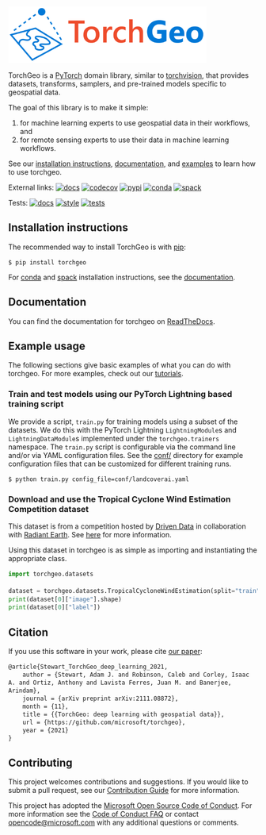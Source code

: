 <img src="https://raw.githubusercontent.com/microsoft/torchgeo/main/logo/logo-color.svg" width="400" alt="TorchGeo"/>

TorchGeo is a [PyTorch](https://pytorch.org/) domain library, similar to [torchvision](https://pytorch.org/vision), that provides datasets, transforms, samplers, and pre-trained models specific to geospatial data.

The goal of this library is to make it simple:

1. for machine learning experts to use geospatial data in their workflows, and
2. for remote sensing experts to use their data in machine learning workflows.

See our [installation instructions](#installation-instructions), [documentation](#documentation), and [examples](#example-usage) to learn how to use torchgeo.

External links:
[![docs](https://readthedocs.org/projects/torchgeo/badge/?version=latest)](https://torchgeo.readthedocs.io/en/latest/?badge=latest)
[![codecov](https://codecov.io/gh/microsoft/torchgeo/branch/main/graph/badge.svg?token=oa3Z3PMVOg)](https://codecov.io/gh/microsoft/torchgeo)
[![pypi](https://badge.fury.io/py/torchgeo.svg)](https://pypi.org/project/torchgeo/)
[![conda](https://anaconda.org/conda-forge/torchgeo/badges/version.svg)](https://anaconda.org/conda-forge/torchgeo)
[![spack](https://img.shields.io/spack/v/py-torchgeo)](https://spack.readthedocs.io/en/latest/package_list.html#py-torchgeo)

Tests:
[![docs](https://github.com/microsoft/torchgeo/actions/workflows/docs.yaml/badge.svg)](https://github.com/microsoft/torchgeo/actions/workflows/docs.yaml)
[![style](https://github.com/microsoft/torchgeo/actions/workflows/style.yaml/badge.svg)](https://github.com/microsoft/torchgeo/actions/workflows/style.yaml)
[![tests](https://github.com/microsoft/torchgeo/actions/workflows/tests.yaml/badge.svg)](https://github.com/microsoft/torchgeo/actions/workflows/tests.yaml)

## Installation instructions

The recommended way to install TorchGeo is with [pip](https://pip.pypa.io/):

```console
$ pip install torchgeo
```

For [conda](https://docs.conda.io/) and [spack](https://spack.io/) installation instructions, see the [documentation](https://torchgeo.readthedocs.io/en/latest/user/installation.html).

## Documentation

You can find the documentation for torchgeo on [ReadTheDocs](https://torchgeo.readthedocs.io).

## Example usage

The following sections give basic examples of what you can do with torchgeo. For more examples, check out our [tutorials](https://torchgeo.readthedocs.io/en/latest/tutorials/getting_started.html).

### Train and test models using our PyTorch Lightning based training script

We provide a script, `train.py` for training models using a subset of the datasets. We do this with the PyTorch Lightning `LightningModule`s and `LightningDataModule`s implemented under the `torchgeo.trainers` namespace.
The `train.py` script is configurable via the command line and/or via YAML configuration files. See the [conf/](conf/) directory for example configuration files that can be customized for different training runs.

```console
$ python train.py config_file=conf/landcoverai.yaml
```

### Download and use the Tropical Cyclone Wind Estimation Competition dataset

This dataset is from a competition hosted by [Driven Data](https://www.drivendata.org/) in collaboration with [Radiant Earth](https://www.radiant.earth/). See [here](https://www.drivendata.org/competitions/72/predict-wind-speeds/) for more information.

Using this dataset in torchgeo is as simple as importing and instantiating the appropriate class.

```python
import torchgeo.datasets

dataset = torchgeo.datasets.TropicalCycloneWindEstimation(split="train", download=True)
print(dataset[0]["image"].shape)
print(dataset[0]["label"])
```

## Citation

If you use this software in your work, please cite [our paper](https://arxiv.org/abs/2111.08872):
```
@article{Stewart_TorchGeo_deep_learning_2021,
    author = {Stewart, Adam J. and Robinson, Caleb and Corley, Isaac A. and Ortiz, Anthony and Lavista Ferres, Juan M. and Banerjee, Arindam},
    journal = {arXiv preprint arXiv:2111.08872},
    month = {11},
    title = {{TorchGeo: deep learning with geospatial data}},
    url = {https://github.com/microsoft/torchgeo},
    year = {2021}
}
```

## Contributing

This project welcomes contributions and suggestions. If you would like to submit a pull request, see our [Contribution Guide](https://torchgeo.readthedocs.io/en/latest/user/contributing.html) for more information.

This project has adopted the [Microsoft Open Source Code of Conduct](https://opensource.microsoft.com/codeofconduct/).
For more information see the [Code of Conduct FAQ](https://opensource.microsoft.com/codeofconduct/faq/) or
contact [opencode@microsoft.com](mailto:opencode@microsoft.com) with any additional questions or comments.
